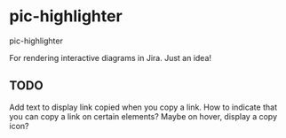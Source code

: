 # pic-highlighter
pic-highlighter

For rendering interactive diagrams in Jira. Just an idea!

## TODO
Add text to display link copied when you copy a link.
    How to indicate that you can copy a link on certain elements? Maybe on hover, display a copy icon?
